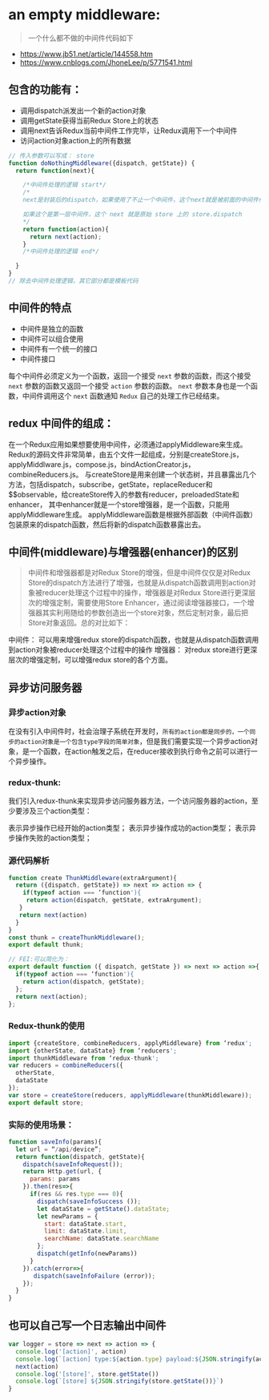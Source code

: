 # an empty middleware:
> 一个什么都不做的中间件代码如下
- https://www.jb51.net/article/144558.htm
- https://www.cnblogs.com/JhoneLee/p/5771541.html

## 包含的功能有：

- 调用dispatch派发出一个新的action对象
- 调用getState获得当前Redux Store上的状态
- 调用next告诉Redux当前中间件工作完毕，让Redux调用下一个中间件
- 访问action对象action上的所有数据

```js
// 传入参数可以写成： store
function doNothingMiddleware({dispatch, getState}) {
  return function(next){

    /*中间件处理的逻辑 start*/
    /*
    next是封装后的dispatch，如果使用了不止一个中间件，这个next就是被前面的中间件修改过的dispatch函数。事实上，你可以把它单纯的理解为，通过前面的中间件增强了的dispatch，至于增强了什么功能，就要取决于它经历了那些中间件了。

    如果这个是第一层中间件，这个 next 就是原始 store 上的 store.dispatch
    */
    return function(action){
      return next(action);
    }
    /*中间件处理的逻辑 end*/

  }
}
// 除去中间件处理逻辑，其它部分都是模板代码
```


## 中间件的特点
- 中间件是独立的函数
- 中间件可以组合使用
- 中间件有一个统一的接口
- 中间件接口

每个中间件必须定义为一个函数，返回一个接受 `next` 参数的函数，而这个接受 `next` 参数的函数又返回一个接受 `action` 参数的函数。
`next` 参数本身也是一个函数，中间件调用这个 `next` 函数通知 `Redux` 自己的处理工作已经结束。

## redux 中间件的组成：

在一个Redux应用如果想要使用中间件，必须通过applyMiddleware来生成。
Redux的源码文件非常简单，由五个文件一起组成，分别是createStore.js，applyMiddlware.js，compose.js，bindActionCreator.js，combineReducers.js。
与createStore是用来创建一个状态树，并且暴露出几个方法，包括dispatch，subscribe，getState，replaceReducer和$$observable，给createStore传入的参数有reducer，preloadedState和enhancer，
其中enhancer就是一个store增强器，是一个函数，只能用applyMiddleware生成。
applyMiddleware函数是根据外部函数（中间件函数）包装原来的dispatch函数，然后将新的dispatch函数暴露出去。

## 中间件(middleware)与增强器(enhancer)的区别
> 中间件和增强器都是对Redux Store的增强，但是中间件仅仅是对Redux Store的dispatch方法进行了增强，也就是从dispatch函数调用到action对象被reducer处理这个过程中的操作，增强器是对Redux Store进行更深层次的增强定制，需要使用Store Enhancer，通过阅读增强器接口，一个增强器其实利用随给的参数创造出一个store对象，然后定制对象，最后把Store对象返回。总的对比如下：

中间件： 可以用来增强redux store的dispatch函数，也就是从dispatch函数调用到action对象被reducer处理这个过程中的操作
增强器： 对redux store进行更深层次的增强定制，可以增强redux store的各个方面。

## 异步访问服务器

### 异步action对象

在没有引入中间件时，社会治理子系统在开发时，`所有的action都是同步的，一个同步的action对象是一个包含type字段的简单对象`，但是我们需要实现一个异步action对象，是一个函数，在action触发之后，在reducer接收到执行命令之前可以进行一个异步操作。

### redux-thunk:
我们引入redux-thunk来实现异步访问服务器方法，一个访问服务器的action，至少要涉及三个action类型：

表示异步操作已经开始的action类型；
表示异步操作成功的action类型；
表示异步操作失败的action类型；

### 源代码解析
```js
function create ThunkMiddleware(extraArgument){
  return ({dispatch, getState}) => next => action => {
    if(typeof action === ‘function'){
     return action(dispatch, getState, extraArgument);
   }
   return next(action)
  }
}
const thunk = createThunkMiddleware();
export default thunk;

// FEI:可以简化为：
export default function ({ dispatch, getState }) => next => action =>{
  if(typeof action === ‘function'){
    return action(dispatch, getState);
  };
  return next(action);
};

```

### Redux-thunk的使用
```js
import {createStore, combineReducers, applyMiddleware} from ‘redux';
import {otherState, dataState} from ‘reducers';
import thunkMiddleware from ‘redux-thunk';
var reducers = combineReducers({
  otherState,
  dataState
});
var store = createStore(reducers, applyMiddleware(thunkMiddleware));
export default store;
```

### 实际的使用场景：
```js
function saveInfo(params){
  let url = “/api/device”;
  return function(dispatch, getState){
    dispatch(saveInfoRequest());
    return Http.get(url, {
      params: params
    }).then(res=>{
      if(res && res.type === 0){
        dispatch(saveInfoSuccess ());
        let dataState = getState().dataState;
        let newParams = {
          start: dataState.start,
          limit: dataState.limit,
          searchName: dataState.searchName
        };
        dispatch(getInfo(newParams))
      }
    }).catch(error=>{
       dispatch(saveInfoFailure (error));
    });
  }
}
```


## 也可以自己写一个日志输出中间件
```js
var logger = store => next => action => {
  console.log('[action]', action)
  console.log(`[action] type:${action.type} payload:${JSON.stringify(action.payload)}`)
  next(action)
  console.log('[store]', store.getState())
  console.log(`[store] ${JSON.stringify(store.getState())}`)
}
```
